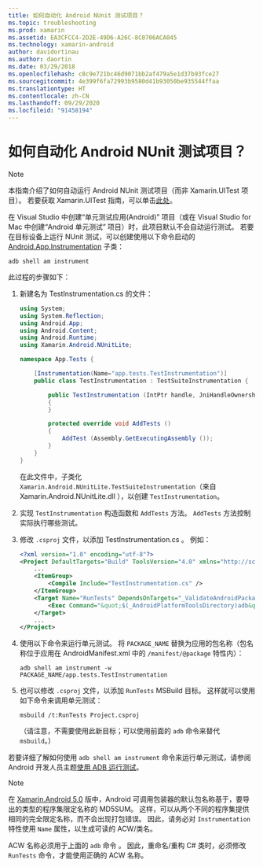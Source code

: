 ```yaml
---
title: 如何自动化 Android NUnit 测试项目？
ms.topic: troubleshooting
ms.prod: xamarin
ms.assetid: EA3CFCC4-2D2E-49D6-A26C-8C0706ACA045
ms.technology: xamarin-android
author: davidortinau
ms.author: daortin
ms.date: 03/29/2018
ms.openlocfilehash: c8c9e721bc46d9071bb2af479a5e1d37b93fce27
ms.sourcegitcommit: 4e399f6fa72993b9580d41b93050be935544ffaa
ms.translationtype: HT
ms.contentlocale: zh-CN
ms.lasthandoff: 09/29/2020
ms.locfileid: "91458194"
---
```

# <a name="how-do-i-automate-an-android-nunit-test-project"></a>如何自动化 Android NUnit 测试项目？

> [!NOTE]
> 本指南介绍了如何自动运行 Android NUnit 测试项目（而非 Xamarin.UITest 项目）。 若要获取 Xamarin.UITest 指南，可以单击[此处](/appcenter/test-cloud/preparing-for-upload/xamarin-android-uitest)。

在 Visual Studio 中创建“单元测试应用(Android)”  项目（或在 Visual Studio for Mac 中创建“Android 单元测试”  项目）时，此项目默认不会自动运行测试。
若要在目标设备上运行 NUnit 测试，可以创建使用以下命令启动的 [Android.App.Instrumentation](xref:Android.App.Instrumentation) 子类： 

```shell
adb shell am instrument 
```

此过程的步骤如下：

1. 新建名为 TestInstrumentation.cs  的文件： 

    ```cs 
    using System;
    using System.Reflection;
    using Android.App;
    using Android.Content;
    using Android.Runtime;
    using Xamarin.Android.NUnitLite;

    namespace App.Tests {

        [Instrumentation(Name="app.tests.TestInstrumentation")]
        public class TestInstrumentation : TestSuiteInstrumentation {

            public TestInstrumentation (IntPtr handle, JniHandleOwnership transfer) : base (handle, transfer)
            {
            }

            protected override void AddTests ()
            {
                AddTest (Assembly.GetExecutingAssembly ());
            }
        }
    }
    ```

    在此文件中，子类化 `Xamarin.Android.NUnitLite.TestSuiteInstrumentation`（来自 Xamarin.Android.NUnitLite.dll  ），以创建 `TestInstrumentation`。

2. 实现 `TestInstrumentation` 构造函数和 `AddTests` 方法。 `AddTests` 方法控制实际执行哪些测试。

3. 修改 `.csproj` 文件，以添加 TestInstrumentation.cs  。 例如：

    ```xml
    <?xml version="1.0" encoding="utf-8"?>
    <Project DefaultTargets="Build" ToolsVersion="4.0" xmlns="http://schemas.microsoft.com/developer/msbuild/2003">
        ...
        <ItemGroup>
            <Compile Include="TestInstrumentation.cs" />
        </ItemGroup>
        <Target Name="RunTests" DependsOnTargets="_ValidateAndroidPackageProperties">
            <Exec Command="&quot;$(_AndroidPlatformToolsDirectory)adb&quot; $(AdbTarget) $(AdbOptions) shell am instrument -w $(_AndroidPackage)/app.tests.TestInstrumentation" />
        </Target>
        ...
    </Project>
    ```

4. 使用以下命令来运行单元测试。 将 `PACKAGE_NAME` 替换为应用的包名称（包名称位于应用在 AndroidManifest.xml  中的 `/manifest/@package` 特性内）：

    ```shell
    adb shell am instrument -w PACKAGE_NAME/app.tests.TestInstrumentation
    ```

5. 也可以修改 `.csproj` 文件，以添加 `RunTests` MSBuild 目标。 这样就可以使用如下命令来调用单元测试：

    ```shell
    msbuild /t:RunTests Project.csproj
    ```

    （请注意，不需要使用此新目标；可以使用前面的 `adb` 命令来替代 `msbuild`。）

若要详细了解如何使用 `adb shell am instrument` 命令来运行单元测试，请参阅 Android 开发人员主题[使用 ADB 运行测试](https://developer.android.com/studio/test/command-line.html#RunTestsDevice)。

> [!NOTE]
> 在 [Xamarin.Android 5.0](https://github.com/xamarin/release-notes-archive/blob/master/release-notes/android/xamarin.android_5/xamarin.android_5.1/index.md#Android_Callable_Wrapper_Naming) 版中，Android 可调用包装器的默认包名称基于，要导出的类型的程序集限定名称的 MD5SUM。 这样，可以从两个不同的程序集提供相同的完全限定名称，而不会出现打包错误。 因此，请务必对 `Instrumentation` 特性使用 `Name` 属性，以生成可读的 ACW/类名。

ACW 名称必须用于上面的 `adb` 命令  。
因此，重命名/重构 C# 类时，必须修改 `RunTests` 命令，才能使用正确的 ACW 名称。